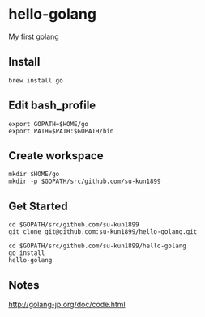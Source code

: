 # hello-golang
My first golang

## Install

`brew install go`

## Edit bash_profile

```
export GOPATH=$HOME/go
export PATH=$PATH:$GOPATH/bin
```

## Create workspace

```
mkdir $HOME/go
mkdir -p $GOPATH/src/github.com/su-kun1899
```

## Get Started

```
cd $GOPATH/src/github.com/su-kun1899
git clone git@github.com:su-kun1899/hello-golang.git
```

```
cd $GOPATH/src/github.com/su-kun1899/hello-golang
go install
hello-golang
```

## Notes

http://golang-jp.org/doc/code.html
